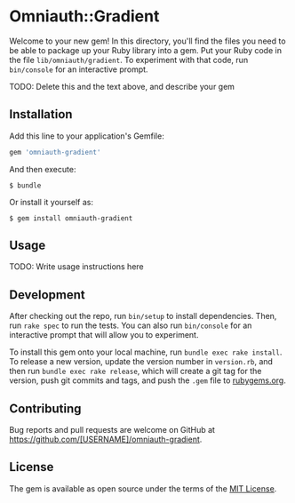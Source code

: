 # Omniauth::Gradient

Welcome to your new gem! In this directory, you'll find the files you need to be able to package up your Ruby library into a gem. Put your Ruby code in the file `lib/omniauth/gradient`. To experiment with that code, run `bin/console` for an interactive prompt.

TODO: Delete this and the text above, and describe your gem

## Installation

Add this line to your application's Gemfile:

```ruby
gem 'omniauth-gradient'
```

And then execute:

    $ bundle

Or install it yourself as:

    $ gem install omniauth-gradient

## Usage

TODO: Write usage instructions here

## Development

After checking out the repo, run `bin/setup` to install dependencies. Then, run `rake spec` to run the tests. You can also run `bin/console` for an interactive prompt that will allow you to experiment.

To install this gem onto your local machine, run `bundle exec rake install`. To release a new version, update the version number in `version.rb`, and then run `bundle exec rake release`, which will create a git tag for the version, push git commits and tags, and push the `.gem` file to [rubygems.org](https://rubygems.org).

## Contributing

Bug reports and pull requests are welcome on GitHub at https://github.com/[USERNAME]/omniauth-gradient.

## License

The gem is available as open source under the terms of the [MIT License](http://opensource.org/licenses/MIT).

